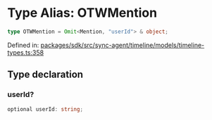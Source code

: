 # Type Alias: OTWMention

```ts
type OTWMention = Omit<Mention, "userId"> & object;
```

Defined in: [packages/sdk/src/sync-agent/timeline/models/timeline-types.ts:358](https://github.com/towns-protocol/towns/blob/0db1fd0ac7258e8db8cedfb6183e8eade8284fa1/packages/sdk/src/sync-agent/timeline/models/timeline-types.ts#L358)

## Type declaration

### userId?

```ts
optional userId: string;
```
